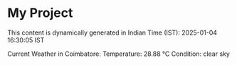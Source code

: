 # My Project

This content is dynamically generated in Indian Time (IST): 2025-01-04 16:30:05 IST


Current Weather in Coimbatore:
Temperature: 28.88 °C
Condition: clear sky
